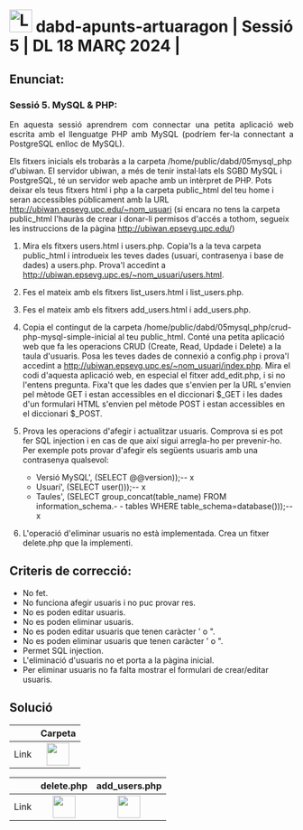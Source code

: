 # <img src="https://github.com/artHub-j/dabd-apunts-artuaragon/assets/92806890/bd0f85c2-26ab-488e-98e3-cce94a095788" alt="Logo_UPC svg" width="40" height="40"> dabd-apunts-artuaragon | Sessió 5 | DL 18 MARÇ 2024 | 

## Enunciat:

### Sessió 5. MySQL & PHP:

<p style="text-align: justify;">
En aquesta sessió aprendrem com connectar una petita aplicació web escrita amb el llenguatge PHP amb MySQL (podríem fer-la connectant a PostgreSQL enlloc de MySQL).

Els fitxers inicials els trobaràs a la carpeta /home/public/dabd/05mysql_php d'ubiwan. El servidor ubiwan, a més de tenir instal·lats els SGBD MySQL i PostgreSQL, té un servidor web apache amb un intèrpret de PHP. Pots deixar els teus fitxers html i php a la carpeta public_html del teu home i seran accessibles públicament amb la URL http://ubiwan.epsevg.upc.edu/~nom_usuari (si encara no tens la carpeta public_html l'hauràs de crear i donar-li permisos d'accés a tothom, segueix les instruccions de la pàgina http://ubiwan.epsevg.upc.edu/)

</p>

1. Mira els fitxers users.html i users.php. Copia'ls a la teva carpeta public_html i introdueix les teves dades (usuari, contrasenya i base de dades) a users.php. Prova'l accedint a http://ubiwan.epsevg.upc.es/~nom_usuari/users.html.
2. Fes el mateix amb els fitxers list_users.html i list_users.php.
3. Fes el mateix amb els fitxers add_users.html i add_users.php.
4. Copia el contingut de la carpeta /home/public/dabd/05mysql_php/crud-php-mysql-simple-inicial al teu public_html. Conté una petita aplicació web que fa les operacions CRUD (Create, Read, Updade i Delete) a la taula d'usuaris. Posa les teves dades de connexió a config.php i prova'l accedint a http://ubiwan.epsevg.upc.es/~nom_usuari/index.php. Mira el codi d'aquesta aplicació web, en especial el fitxer add_edit.php, i si no l'entens pregunta. Fixa't que les dades que s'envien per la URL s'envien pel mètode GET i estan accessibles en el diccionari $_GET i les dades d'un formulari HTML s'envien pel mètode POST i estan accessibles en el diccionari $_POST.
5. Prova les operacions d'afegir i actualitzar usuaris. Comprova si es pot fer SQL injection i en cas de que així sigui arregla-ho per prevenir-ho. Per exemple pots provar d'afegir els següents usuaris amb una contrasenya qualsevol:

    - Versió MySQL', (SELECT @@version));-- x
    - Usuari', (SELECT user()));-- x
    - Taules', (SELECT group_concat(table_name) FROM information_schema.- - tables WHERE table_schema=database()));-- x

6. L'operació d'eliminar usuaris no està implementada. Crea un fitxer delete.php que la implementi.

## Criteris de correcció:

- No fet.
- No funciona afegir usuaris i no puc provar res.
- No es poden editar usuaris.
- No es poden eliminar usuaris.
- No es poden editar usuaris que tenen caràcter ' o ".
- No es poden eliminar usuaris que tenen caràcter ' o ".
- Permet SQL injection.
- L'eliminació d'usuaris no et porta a la pàgina inicial.
- Per eliminar usuaris no fa falta mostrar el formulari de crear/editar usuaris.

## Solució

| | Carpeta |
|:-:|:-------:|
|Link|[<img src="https://github.com/artHub-j/dabd-apunts-artuaragon/assets/92806890/771e2532-56fb-4ee6-ae5c-5795eb752acd" width="40" height="40">](https://github.com/artHub-j/dabd-apunts-artuaragon/tree/main/LABS/Sessio%205/05mysql_php/crud-php-mysql-artuaragon)|

| |delete.php|add_users.php |
|:-:|:-:|:-:|
|Link|[<img src="https://github.com/artHub-j/dabd-apunts-artuaragon/assets/92806890/771e2532-56fb-4ee6-ae5c-5795eb752acd" width="40" height="40">](https://github.com/artHub-j/dabd-apunts-artuaragon/blob/main/LABS/Sessio%205/05mysql_php/crud-php-mysql-artuaragon/delete.php)|[<img src="https://github.com/artHub-j/dabd-apunts-artuaragon/assets/92806890/771e2532-56fb-4ee6-ae5c-5795eb752acd" width="40" height="40">](https://github.com/artHub-j/dabd-apunts-artuaragon/blob/main/LABS/Sessio%205/05mysql_php/crud-php-mysql-artuaragon/add_edit.php)|